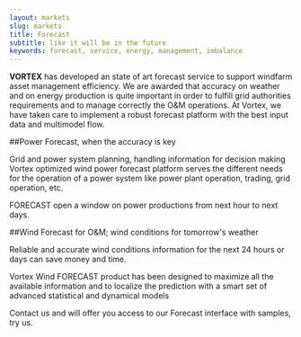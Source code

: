 ```yaml
---
layout: markets
slug: markets
title: Forecast
subtitle: like it will be in the future
keywords: forecast, service, energy, management, imbalance
---
```


<p class="lead"><strong>VORTEX</strong> has developed an state of art forecast service to support windfarm asset management efficiency. We are awarded that accuracy on weather and on energy production is quite important in order to fulfill grid authorities requirements and to manage correctly the O&M operations. At Vortex, we have taken care to implement a robust forecast platform with the best input data and multimodel flow.</p>

##Power Forecast, when the accuracy is key

Grid and power system planning, handling information for decision making Vortex optimized wind power forecast platform serves the different needs for the operation of a power system like power plant operation, trading, grid operation, etc.

FORECAST open a window on power productions from next hour to next days.

##Wind Forecast for O&M; wind conditions for tomorrow's weather

Reliable and accurate wind conditions information for the next 24 hours or days can save money and time.

Vortex Wind FORECAST product has been designed to maximize all the available information and to localize the prediction with a smart set of advanced statistical and dynamical models

Contact us and will offer you access to our Forecast interface with samples, try us.